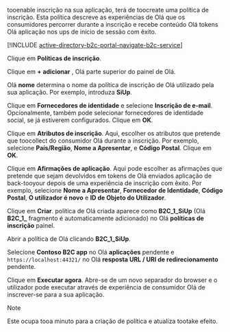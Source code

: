 tooenable inscrição na sua aplicação, terá de toocreate uma política de inscrição. Esta política descreve as experiências de Olá que os consumidores percorrer durante a inscrição e recebe conteúdo Olá tokens Olá aplicação nos ups de início de sessão com êxito.

[!INCLUDE [active-directory-b2c-portal-navigate-b2c-service](active-directory-b2c-portal-navigate-b2c-service.md)]

Clique em **Políticas de inscrição**.

Clique em **+ adicionar** , Olá parte superior do painel de Olá.

Olá **nome** determina o nome da política de inscrição de Olá utilizado pela sua aplicação. Por exemplo, introduza **SiUp**.

Clique em **Fornecedores de identidade** e selecione **Inscrição de e-mail**. Opcionalmente, também pode selecionar fornecedores de identidade social, se já estiverem configurados. Clique em **OK**.

Clique em **Atributos de inscrição**. Aqui, escolher os atributos que pretende que toocollect do consumidor Olá durante a inscrição. Por exemplo, selecione **País/Região**, **Nome a Apresentar**, e **Código Postal**. Clique em **OK**.

Clique em **Afirmações de aplicação**. Aqui pode escolher as afirmações que pretende que sejam devolvidos em tokens de Olá enviados aplicação de back-tooyour depois de uma experiência de inscrição com êxito. Por exemplo, selecione **Nome a Apresentar**, **Fornecedor de Identidade**, **Código Postal**, **O utilizador é novo** e **ID de Objeto do Utilizador**.

Clique em **Criar**. política de Olá criada aparece como **B2C_1_SiUp** (Olá **B2C\_1\_**  fragmento é automaticamente adicionado) no Olá **políticas de inscrição** painel.

Abrir a política de Olá clicando **B2C_1_SiUp**.

Selecione **Contoso B2C app** no Olá **aplicações** pendente e `https://localhost:44321/` no Olá **resposta URL / URI de redirecionamento** pendente.

Clique em **Executar agora**. Abre-se de um novo separador do browser e o utilizador pode executar através de experiência de consumidor Olá de inscrever-se para a sua aplicação.

> [!NOTE]
> Este ocupa tooa minuto para a criação de política e atualiza tootake efeito.
>